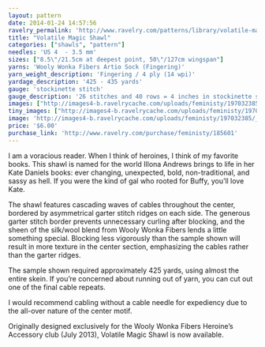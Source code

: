 ```yaml
---
layout: pattern
date: 2014-01-24 14:57:56
ravelry_permalink: 'http://www.ravelry.com/patterns/library/volatile-magic-shawl'
title: "Volatile Magic Shawl"
categories: ["shawls", "pattern"]
needles: 'US 4  - 3.5 mm'
sizes: ["8.5\"/21.5cm at deepest point, 50\"/127cm wingspan"]
yarns: 'Wooly Wonka Fibers Artio Sock (Fingering)'
yarn_weight_description: 'Fingering / 4 ply (14 wpi)'
yardage_description: '425 - 435 yards'
gauge: 'stockinette stitch'
gauge_description: '26 stitches and 40 rows = 4 inches in stockinette stitch'
images: ["http://images4-b.ravelrycache.com/uploads/feministy/197032385/_D7C0070-Edit-Edit_medium.JPG", "http://images4.ravelrycache.com/uploads/feministy/197032384/_D7C0066-Edit_medium.JPG", "http://images4-d.ravelrycache.com/uploads/feministy/197032381/_D7C0059-Edit_medium.JPG", "http://images4-d.ravelrycache.com/uploads/feministy/197032382/_D7C0053-Edit_medium.JPG"]
tiny_images: ["http://images4-b.ravelrycache.com/uploads/feministy/197032385/_D7C0070-Edit-Edit_square.JPG", "http://images4-b.ravelrycache.com/uploads/feministy/197032384/_D7C0066-Edit_square.JPG", "http://images4-b.ravelrycache.com/uploads/feministy/197032381/_D7C0059-Edit_square.JPG", "http://images4-b.ravelrycache.com/uploads/feministy/197032382/_D7C0053-Edit_square.JPG"]
image: 'http://images4-b.ravelrycache.com/uploads/feministy/197032385/_D7C0070-Edit-Edit_square.JPG'
price: '$6.00'
purchase_link: 'http://www.ravelry.com/purchase/feministy/185601'
---
```

<p>I am a voracious reader. When I think of heroines, I think of my favorite books. This shawl is named for the world Illona Andrews brings to life in her Kate Daniels books: ever changing, unexpected, bold, non-traditional, and sassy as hell. If you were the kind of gal who rooted for Buffy, you’ll love Kate.</p>

<p>The shawl features cascading waves of cables throughout the center, bordered by asymmetrical garter stitch ridges on each side. The generous garter stitch border prevents unnecessary curling after blocking, and the sheen of the silk/wool blend from Wooly Wonka Fibers lends a little something special. Blocking less vigorously than the sample shown will result in more texture in the center section, emphasizing the cables rather than the garter ridges.</p>

<p>The sample shown required approximately 425 yards, using almost the entire skein. If you&#8217;re concerned about running out of yarn, you can cut out one of the final cable repeats.</p>

<p>I would recommend cabling without a cable needle for expediency due to the all-over nature of the center motif.</p>

<p>Originally designed exclusively for the Wooly Wonka Fibers Heroine&#8217;s Accessory club (July 2013), Volatile Magic Shawl is now available.</p>
